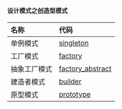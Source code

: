 #### 设计模式之创造型模式
| 名称     | 代码                                                                                                       |
|:-------|:---------------------------------------------------------------------------------------------------------|
| 单例模式   | [singleton](https://github.com/pyihe/gobase/tree/master/design-pattern/creation/singleton)               |
| 工厂模式   | [factory](https://github.com/pyihe/gobase/tree/master/design-pattern/creation/factory)                   |
| 抽象工厂模式 | [factory_abstract](https://github.com/pyihe/gobase/tree/master/design-pattern/creation/factory_abstract) |
| 建造者模式  | [builder](https://github.com/pyihe/gobase/tree/master/design-pattern/creation/builder)                   |
| 原型模式   | [prototype](https://github.com/pyihe/gobase/tree/master/design-pattern/creation/prototype)               |
